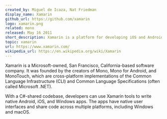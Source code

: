 ```yaml
---
created_by: Miguel de Icaza, Nat Friedman
display_name: Xamarin
github_url: https://github.com/xamarin
logo: xamarin.png
related: mono
released: May 16 2011
short_description: Xamarin is a platform for developing iOS and Android applications.
topic: xamarin
url: https://www.xamarin.com/
wikipedia_url: https://en.wikipedia.org/wiki/Xamarin
---
```

Xamarin is a Microsoft-owned, San Francisco, California-based software company. It was founded by the creators of Mono, Mono for Android, and MonoTouch, which are cross-platform implementations of the Common Language Infrastructure (CLI) and Common Language Specifications (often called Microsoft .NET).

With a C#-shared codebase, developers can use Xamarin tools to write native Android, iOS, and Windows apps. The apps have native user interfaces and share code across multiple platforms, including Windows and macOS.
